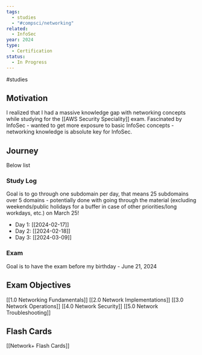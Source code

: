 ```yaml
---
tags:
  - studies
  - "#compsci/networking"
related:
  - InfoSec
year: 2024
type:
  - Certification
status:
  - In Progress
---
```

#studies 

## Motivation

I realized that I had a massive knowledge gap with networking concepts while studying for the [[AWS Security Speciality]] exam. Fascinated by InfoSec - wanted to get more exposure to basic InfoSec concepts - networking knowledge is absolute key for InfoSec.

## Journey

Below list 


### Study Log

Goal is to go through one subdomain per day, that means 25 subdomains over 5 domains - potentially done with going through the material (excluding weekends/public holidays for a buffer in case of other priorities/long workdays, etc.) on March 25!

- Day 1: [[2024-02-17]]
- Day 2: [[2024-02-18]]
- Day 3: [[2024-03-09]]

### Exam

Goal is to have the exam before my birthday - June 21, 2024

## Exam Objectives

[[1.0 Networking Fundamentals]]
[[2.0 Network Implementations]]
[[3.0 Network Operations]]
[[4.0 Network Security]]
[[5.0 Network Troubleshooting]]

## Flash Cards

[[Network+ Flash Cards]]